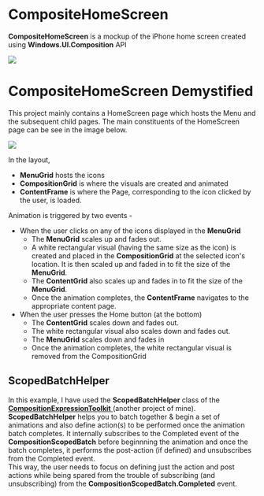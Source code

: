 # CompositeHomeScreen
__CompositeHomeScreen__ is a mockup of the iPhone home screen created using __Windows.UI.Composition__ API

<img src="https://cloud.githubusercontent.com/assets/7021835/14696195/e990ce0e-072d-11e6-87d0-eaff3a90080a.gif" />

# CompositeHomeScreen Demystified
This project mainly contains a HomeScreen page which hosts the Menu and the subsequent child pages. The main constituents of the HomeScreen page can be see in the image below.

<img src="https://cloud.githubusercontent.com/assets/7021835/14698562/f095e54c-0744-11e6-9294-ed27d66be61a.png" />

In the layout, 
- __MenuGrid__ hosts the icons
- __CompositionGrid__ is where the visuals are created and animated
- __ContentFrame__ is where the Page, corresponding to the icon clicked by the user, is loaded.

Animation is triggered by two events -
- When the user clicks on any of the icons displayed in the __MenuGrid__
  * The __MenuGrid__ scales up and fades out.
  * A white rectangular visual (having the same size as the icon) is created and placed in the __CompositionGrid__ at the selected icon's location. It is then scaled up and faded in to fit the size of the __MenuGrid__.
  * The __ContentGrid__ also scales up and fades in to fit the size of the __MenuGrid__.
  * Once the animation completes, the __ContentFrame__ navigates to the appropriate content page.
- When the user presses the Home button (at the bottom)
  * The __ContentGrid__ scales down and fades out.
  * The white rectangular visual also scales down and fades out.
  * The __MenuGrid__ scales down and fades in
  * Once the animation completes, the white rectangular visual is removed from the CompositionGrid
  
## ScopedBatchHelper
In this example, I have used the __ScopedBatchHelper__ class of the <a href="https://github.com/ratishphilip/CompositionExpressionToolkit">__CompositionExpressionToolkit__ </a> (another project of mine). __ScopedBatchHelper__ helps you to batch together & begin a set of animations and also define action(s) to be performed once the animation batch completes. It internally subscribes to the Completed event of the __CompositionScopedBatch__ before beginnning the animation and once the batch completes, it performs the post-action (if defined) and unsubscribes from the Completed event.  
This way, the user needs to focus on defining just the action and post actions while being spared from the trouble of subscribing (and unsubscribing) from the __CompositionScopedBatch.Completed__ event.
